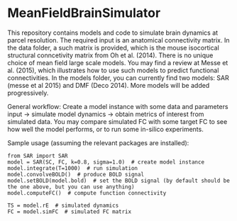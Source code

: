 # MeanFieldBrainSimulator

This repository contains models and code to simulate brain dynamics at parcel resolution. The required input is an anatomical connectivity matrix. In the data folder, a such matrix is provided, which is the mouse isocortical structural conncetivity matrix from Oh et al. (2014). There is no unique choice of mean field large scale models. You may find a review at Messe et al. (2015), which illustrates how to use such models to predict functional connectivities. In the models folder, you can currently find two models: SAR (messe et al 2015) and DMF (Deco 2014). More models will be added progressively.

General workflow: Create a model instance with some data and parameters input -> simulate model dynamics -> obtain metrics of interest from simulated data. You may compare simulated FC with some target FC to see how well the model performs, or to run some in-silico experiments.

Sample usage (assuming the relevant packages are installed):

```
from SAR import SAR
model = SAR(SC, FC, k=0.8, sigma=1.0)  # create model instance
model.integrate(T=1000)  # run simulation
model.convolveBOLD()  # produce BOLD signal 
model.setBOLD(model.bold)  # set the BOLD signal (by default should be the one above, but you can use anything)
model.computeFC()  # compute function connectivity

TS = model.rE  # simulated dynamics
FC = model.simFC  # simulated FC matrix
```
